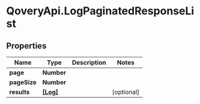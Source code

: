 # QoveryApi.LogPaginatedResponseList

## Properties

Name | Type | Description | Notes
------------ | ------------- | ------------- | -------------
**page** | **Number** |  | 
**pageSize** | **Number** |  | 
**results** | [**[Log]**](Log.md) |  | [optional] 



